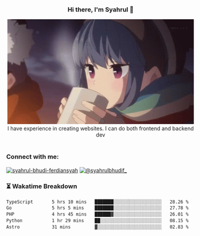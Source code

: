### <div align="center">Hi there, I'm Syahrul 🚀</div>

<div align="center">
  <img src="./img/rin.gif" alt="Rin GIF">
</div>



<div align="center">I have experience in creating websites. I can do both frontend and backend dev</div>


<br/>


<h3 align="left">Connect with me:</h3>
<p align="left">
<a href="https://www.linkedin.com/in/syahrul-bhudi-ferdiansyah-792024251/" target="blank"><img align="center" src="https://raw.githubusercontent.com/rahuldkjain/github-profile-readme-generator/master/src/images/icons/Social/linked-in-alt.svg" alt="syahrul-bhudi-ferdiansyah" height="30" width="40" /></a>
<a href="https://www.instagram.com/syahrulbhudif_/" target="blank"><img align="center" src="https://raw.githubusercontent.com/rahuldkjain/github-profile-readme-generator/master/src/images/icons/Social/instagram.svg" alt="@syahrulbhudif_" height="30" width="40" /></a>
</p>


### ⏳ Wakatime Breakdown

<!--START_SECTION:waka-->

```txt
TypeScript       5 hrs 10 mins   ███████░░░░░░░░░░░░░░░░░░   28.26 %
Go               5 hrs 5 mins    ███████░░░░░░░░░░░░░░░░░░   27.78 %
PHP              4 hrs 45 mins   ██████▓░░░░░░░░░░░░░░░░░░   26.01 %
Python           1 hr 29 mins    ██░░░░░░░░░░░░░░░░░░░░░░░   08.15 %
Astro            31 mins         ▓░░░░░░░░░░░░░░░░░░░░░░░░   02.83 %
```

<!--END_SECTION:waka-->
